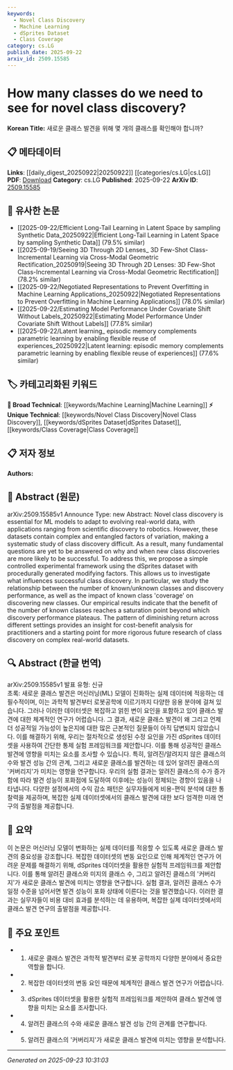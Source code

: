```yaml
---
keywords:
  - Novel Class Discovery
  - Machine Learning
  - dSprites Dataset
  - Class Coverage
category: cs.LG
publish_date: 2025-09-22
arxiv_id: 2509.15585
---
```


<!-- KEYWORD_LINKING_METADATA:
{
  "processed_timestamp": "2025-09-23T10:31:03.650291",
  "vocabulary_version": "1.0",
  "selected_keywords": [
    "Novel Class Discovery",
    "Machine Learning",
    "dSprites Dataset",
    "Class Coverage"
  ],
  "rejected_keywords": [],
  "similarity_scores": {
    "Novel Class Discovery": 0.78,
    "Machine Learning": 0.7,
    "dSprites Dataset": 0.72,
    "Class Coverage": 0.68
  },
  "extraction_method": "AI_prompt_based",
  "budget_applied": true,
  "candidates_json": {
    "candidates": [
      {
        "surface": "Novel Class Discovery",
        "canonical": "Novel Class Discovery",
        "aliases": [
          "New Class Discovery"
        ],
        "category": "unique_technical",
        "rationale": "This is a specific concept central to the paper's theme, offering new insights into class discovery.",
        "novelty_score": 0.85,
        "connectivity_score": 0.65,
        "specificity_score": 0.9,
        "link_intent_score": 0.78
      },
      {
        "surface": "Machine Learning",
        "canonical": "Machine Learning",
        "aliases": [
          "ML"
        ],
        "category": "broad_technical",
        "rationale": "Machine Learning is the foundational technology for the discussed novel class discovery.",
        "novelty_score": 0.3,
        "connectivity_score": 0.9,
        "specificity_score": 0.5,
        "link_intent_score": 0.7
      },
      {
        "surface": "dSprites dataset",
        "canonical": "dSprites Dataset",
        "aliases": [],
        "category": "unique_technical",
        "rationale": "The dSprites dataset is a specific dataset used in the study, crucial for replicating the experimental framework.",
        "novelty_score": 0.75,
        "connectivity_score": 0.6,
        "specificity_score": 0.85,
        "link_intent_score": 0.72
      },
      {
        "surface": "Class Coverage",
        "canonical": "Class Coverage",
        "aliases": [
          "Coverage of Classes"
        ],
        "category": "unique_technical",
        "rationale": "Class coverage is a key factor analyzed in the study, impacting the success of class discovery.",
        "novelty_score": 0.7,
        "connectivity_score": 0.55,
        "specificity_score": 0.8,
        "link_intent_score": 0.68
      }
    ],
    "ban_list_suggestions": [
      "systematic study",
      "empirical results",
      "cost-benefit analysis"
    ]
  },
  "decisions": [
    {
      "candidate_surface": "Novel Class Discovery",
      "resolved_canonical": "Novel Class Discovery",
      "decision": "linked",
      "scores": {
        "novelty": 0.85,
        "connectivity": 0.65,
        "specificity": 0.9,
        "link_intent": 0.78
      }
    },
    {
      "candidate_surface": "Machine Learning",
      "resolved_canonical": "Machine Learning",
      "decision": "linked",
      "scores": {
        "novelty": 0.3,
        "connectivity": 0.9,
        "specificity": 0.5,
        "link_intent": 0.7
      }
    },
    {
      "candidate_surface": "dSprites dataset",
      "resolved_canonical": "dSprites Dataset",
      "decision": "linked",
      "scores": {
        "novelty": 0.75,
        "connectivity": 0.6,
        "specificity": 0.85,
        "link_intent": 0.72
      }
    },
    {
      "candidate_surface": "Class Coverage",
      "resolved_canonical": "Class Coverage",
      "decision": "linked",
      "scores": {
        "novelty": 0.7,
        "connectivity": 0.55,
        "specificity": 0.8,
        "link_intent": 0.68
      }
    }
  ]
}
-->

# How many classes do we need to see for novel class discovery?

**Korean Title:** 새로운 클래스 발견을 위해 몇 개의 클래스를 확인해야 합니까?

## 📋 메타데이터

**Links**: [[daily_digest_20250922|20250922]] [[categories/cs.LG|cs.LG]]
**PDF**: [Download](https://arxiv.org/pdf/2509.15585.pdf)
**Category**: cs.LG
**Published**: 2025-09-22
**ArXiv ID**: [2509.15585](https://arxiv.org/abs/2509.15585)

## 🔗 유사한 논문
- [[2025-09-22/Efficient Long-Tail Learning in Latent Space by sampling Synthetic Data_20250922|Efficient Long-Tail Learning in Latent Space by sampling Synthetic Data]] (79.5% similar)
- [[2025-09-19/Seeing 3D Through 2D Lenses_ 3D Few-Shot Class-Incremental Learning via Cross-Modal Geometric Rectification_20250919|Seeing 3D Through 2D Lenses: 3D Few-Shot Class-Incremental Learning via Cross-Modal Geometric Rectification]] (78.2% similar)
- [[2025-09-22/Negotiated Representations to Prevent Overfitting in Machine Learning Applications_20250922|Negotiated Representations to Prevent Overfitting in Machine Learning Applications]] (78.0% similar)
- [[2025-09-22/Estimating Model Performance Under Covariate Shift Without Labels_20250922|Estimating Model Performance Under Covariate Shift Without Labels]] (77.8% similar)
- [[2025-09-22/Latent learning_ episodic memory complements parametric learning by enabling flexible reuse of experiences_20250922|Latent learning: episodic memory complements parametric learning by enabling flexible reuse of experiences]] (77.6% similar)

## 🏷️ 카테고리화된 키워드
**🧠 Broad Technical**: [[keywords/Machine Learning|Machine Learning]]
**⚡ Unique Technical**: [[keywords/Novel Class Discovery|Novel Class Discovery]], [[keywords/dSprites Dataset|dSprites Dataset]], [[keywords/Class Coverage|Class Coverage]]

## 📋 저자 정보

**Authors:** 

## 📄 Abstract (원문)

arXiv:2509.15585v1 Announce Type: new 
Abstract: Novel class discovery is essential for ML models to adapt to evolving real-world data, with applications ranging from scientific discovery to robotics. However, these datasets contain complex and entangled factors of variation, making a systematic study of class discovery difficult. As a result, many fundamental questions are yet to be answered on why and when new class discoveries are more likely to be successful. To address this, we propose a simple controlled experimental framework using the dSprites dataset with procedurally generated modifying factors. This allows us to investigate what influences successful class discovery. In particular, we study the relationship between the number of known/unknown classes and discovery performance, as well as the impact of known class 'coverage' on discovering new classes. Our empirical results indicate that the benefit of the number of known classes reaches a saturation point beyond which discovery performance plateaus. The pattern of diminishing return across different settings provides an insight for cost-benefit analysis for practitioners and a starting point for more rigorous future research of class discovery on complex real-world datasets.

## 🔍 Abstract (한글 번역)

arXiv:2509.15585v1 발표 유형: 신규  
초록: 새로운 클래스 발견은 머신러닝(ML) 모델이 진화하는 실제 데이터에 적응하는 데 필수적이며, 이는 과학적 발견부터 로봇공학에 이르기까지 다양한 응용 분야에 걸쳐 있습니다. 그러나 이러한 데이터셋은 복잡하고 얽힌 변이 요인을 포함하고 있어 클래스 발견에 대한 체계적인 연구가 어렵습니다. 그 결과, 새로운 클래스 발견이 왜 그리고 언제 더 성공적일 가능성이 높은지에 대한 많은 근본적인 질문들이 아직 답변되지 않았습니다. 이를 해결하기 위해, 우리는 절차적으로 생성된 수정 요인을 가진 dSprites 데이터셋을 사용하여 간단한 통제 실험 프레임워크를 제안합니다. 이를 통해 성공적인 클래스 발견에 영향을 미치는 요소를 조사할 수 있습니다. 특히, 알려진/알려지지 않은 클래스의 수와 발견 성능 간의 관계, 그리고 새로운 클래스를 발견하는 데 있어 알려진 클래스의 '커버리지'가 미치는 영향을 연구합니다. 우리의 실험 결과는 알려진 클래스의 수가 증가함에 따라 발견 성능이 포화점에 도달하여 이후에는 성능이 정체되는 경향이 있음을 나타냅니다. 다양한 설정에서의 수익 감소 패턴은 실무자들에게 비용-편익 분석에 대한 통찰력을 제공하며, 복잡한 실제 데이터셋에서의 클래스 발견에 대한 보다 엄격한 미래 연구의 출발점을 제공합니다.

## 📝 요약

이 논문은 머신러닝 모델이 변화하는 실제 데이터를 적응할 수 있도록 새로운 클래스 발견의 중요성을 강조합니다. 복잡한 데이터셋의 변동 요인으로 인해 체계적인 연구가 어려운 문제를 해결하기 위해, dSprites 데이터셋을 활용한 실험적 프레임워크를 제안합니다. 이를 통해 알려진 클래스와 미지의 클래스 수, 그리고 알려진 클래스의 '커버리지'가 새로운 클래스 발견에 미치는 영향을 연구합니다. 실험 결과, 알려진 클래스 수가 일정 수준을 넘어서면 발견 성능이 포화 상태에 이른다는 것을 발견했습니다. 이러한 결과는 실무자들이 비용 대비 효과를 분석하는 데 유용하며, 복잡한 실제 데이터셋에서의 클래스 발견 연구의 출발점을 제공합니다.

## 🎯 주요 포인트

- 1. 새로운 클래스 발견은 과학적 발견부터 로봇 공학까지 다양한 분야에서 중요한 역할을 합니다.
- 2. 복잡한 데이터셋의 변동 요인 때문에 체계적인 클래스 발견 연구가 어렵습니다.
- 3. dSprites 데이터셋을 활용한 실험적 프레임워크를 제안하여 클래스 발견에 영향을 미치는 요소를 조사합니다.
- 4. 알려진 클래스의 수와 새로운 클래스 발견 성능 간의 관계를 연구합니다.
- 5. 알려진 클래스의 '커버리지'가 새로운 클래스 발견에 미치는 영향을 분석합니다.


---

*Generated on 2025-09-23 10:31:03*